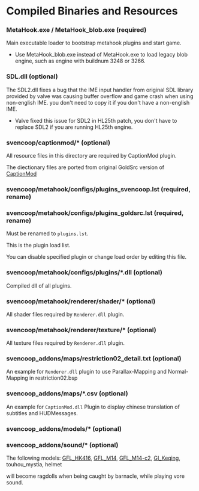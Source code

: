 # Compiled Binaries and Resources

### MetaHook.exe / MetaHook_blob.exe (required)

Main executable loader to bootstrap metahook plugins and start game.

* Use MetaHook_blob.exe instead of MetaHook.exe to load legacy blob engine, such as engine with buildnum 3248 or 3266.

### SDL.dll (optional)

The SDL2.dll fixes a bug that the IME input handler from original SDL library provided by valve was causing buffer overflow and game crash when using non-english IME. you don't need to copy it if you don't have a non-english IME.

* Valve fixed this issue for SDL2 in HL25th patch, you don't have to replace SDL2 if you are running HL25th engine.

### svencoop/captionmod/* (optional)

All resource files in this directory are required by CaptionMod plugin.

The diectionary files are ported from original GoldSrc version of [CaptionMod](https://github.com/hzqst/CaptionMod)

### svencoop/metahook/configs/plugins_svencoop.lst (required, rename)

### svencoop/metahook/configs/plugins_goldsrc.lst (required, rename)

Must be renamed to `plugins.lst`.

This is the plugin load list.

You can disable specified plugin or change load order by editing this file.

### svencoop/metahook/configs/plugins/*.dll (optional)

Compiled dll of all plugins.

### svencoop/metahook/renderer/shader/* (optional)

All shader files required by `Renderer.dll` plugin.

### svencoop/metahook/renderer/texture/* (optional)

All texture files required by `Renderer.dll` plugin.

### svencoop_addons/maps/restriction02_detail.txt (optional)

An example for `Renderer.dll` plugin to use Parallax-Mapping and Normal-Mapping in restriction02.bsp

### svencoop_addons/maps/*.csv (optional)

An example for `CaptionMod.dll` Plugin to display chinese translation of subtitles and HUDMessages.

### svencoop_addons/models/* (optional)
### svencoop_addons/sound/* (optional)

The following models: [GFL_HK416](https://gamebanana.com/mods/167185), [GFL_M14](https://gamebanana.com/mods/167065), [GFL_M14-c2](https://gamebanana.com/mods/167065), [GI_Keqing](https://gamebanana.com/mods/290942), touhou_mystia, helmet

will become ragdolls when being caught by barnacle, while playing vore sound.